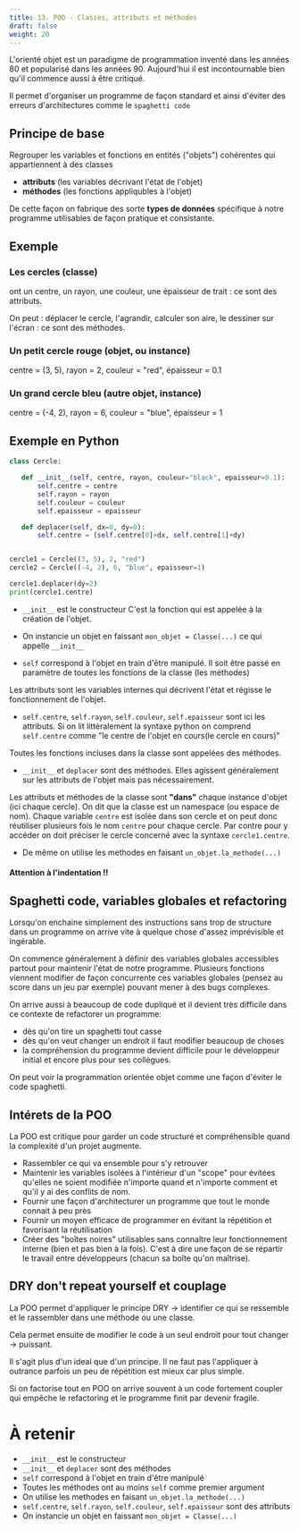 ```yaml
---
title: 13. POO - Classes, attributs et méthodes
draft: false
weight: 20
---
```



L'orienté objet est un paradigme de programmation inventé dans les années 80 et popularisé dans les années 90. Aujourd'hui il est incontournable bien qu'il commence aussi à être critiqué.

Il permet d'organiser un programme de façon standard et ainsi d'éviter des erreurs d'architectures comme le `spaghetti code`

## Principe de base

Regrouper les variables et fonctions en entités ("objets") cohérentes qui appartiennent à des classes

   - **attributs** (les variables décrivant l'état de l'objet)
   - **méthodes** (les fonctions appliqubles à l'objet)

De cette façon on fabrique des sorte **types de données** spécifique à notre programme utilisables de façon pratique et consistante.

## Exemple

### **Les cercles** (classe)

ont un centre, un rayon, une couleur, une épaisseur de trait : ce sont des attributs.

On peut : déplacer le cercle, l'agrandir, calculer son aire, le dessiner sur l'écran  : ce sont des méthodes.

### **Un petit cercle rouge** (objet, ou instance)

centre = (3, 5), rayon = 2, couleur = "red", épaisseur = 0.1

### **Un grand cercle bleu** (autre objet, instance)

centre = (-4, 2), rayon = 6, couleur = "blue", épaisseur = 1


## Exemple en Python

```python
class Cercle:

   def __init__(self, centre, rayon, couleur="black", epaisseur=0.1):
       self.centre = centre
       self.rayon = rayon
       self.couleur = couleur
       self.epaisseur = epaisseur

   def deplacer(self, dx=0, dy=0):
       self.centre = (self.centre[0]+dx, self.centre[1]+dy)


cercle1 = Cercle((3, 5), 2, "red")
cercle2 = Cercle((-4, 2), 6, "blue", epaisseur=1)

cercle1.deplacer(dy=2)
print(cercle1.centre)
```

- `__init__` est le constructeur C'est la fonction qui est appelée à la création de l'objet.

- On instancie un objet en faissant `mon_objet = Classe(...)` ce qui appelle `__init__`


- `self` correspond à l'objet en train d'être manipulé. Il soit être passé en paramètre de toutes les fonctions de la classe (les méthodes)

Les attributs sont les variables internes qui décrivent l'état et régisse le fonctionnement de l'objet.

- `self.centre`, `self.rayon`, `self.couleur`, `self.epaisseur` sont ici les attributs. Si on lit littéralement la syntaxe python on comprend `self.centre` comme "le centre de l'objet en cours(le cercle en cours)"

Toutes les fonctions incluses dans la classe sont appelées des méthodes.

- `__init__` et `deplacer` sont des méthodes. Elles agissent généralement sur les attributs de l'objet mais pas nécessairement.

Les attributs et méthodes de la classe sont **"dans"** chaque instance d'objet (ici chaque cercle). On dit que la classe est un namespace (ou espace de nom). Chaque variable `centre` est isolée dans son cercle et on peut donc réutiliser plusieurs fois le nom `centre` pour chaque cercle. Par contre pour y accéder on doit préciser le cercle concerné avec la syntaxe `cercle1.centre`.

- De même on utilise les methodes en faisant `un_objet.la_methode(...)`

#### Attention à l'indentation !!


## Spaghetti code, variables globales et refactoring

Lorsqu'on enchaine simplement des instructions sans trop de structure dans un programme on arrive vite à quelque chose d'assez imprévisible et ingérable.

On commence généralement à définir des variables globales accessibles partout pour maintenir l'état de notre programme. Plusieurs fonctions viennent modifier de façon concurrente ces variables globales (pensez au score dans un jeu par exemple) pouvant mener à des bugs complexes.

On arrive aussi à beaucoup de code dupliqué et il devient très difficile dans ce contexte de refactorer un programme:

- dès qu'on tire un spaghetti tout casse
- dès qu'on veut changer un endroit il faut modifier beaucoup de choses
- la compréhension du programme devient difficile pour le développeur initial et encore plus pour ses collègues.

On peut voir la programmation orientée objet comme une façon d'éviter le code spaghetti.

## Intérets de la POO

La POO est critique pour garder un code structuré et compréhensible quand la complexité d'un projet augmente.

- Rassembler ce qui va ensemble pour s'y retrouver
- Maintenir les variables isolées à l'intérieur d'un "scope" pour évitées qu'elles ne soient modifiée n'importe quand et n'importe comment et qu'il y ai des conflits de nom.
- Fournir une façon d'architecturer un programme que tout le monde connait à peu près
- Fournir un moyen efficace de programmer en évitant la répétition et favorisant la réutilisation
- Créer des "boîtes noires" utilisables sans connaître leur fonctionnement interne (bien et pas bien à la fois). C'est à dire une façon de se répartir le travail entre développeurs (chacun sa boîte qu'on maîtrise).


## DRY don't repeat yourself et couplage

La POO permet d'appliquer le principe DRY -> identifier ce qui se ressemble et le rassembler dans une méthode ou une classe.

Cela permet ensuite de modifier le code à un seul endroit pour tout changer -> puissant.

Il s'agit plus d'un ideal que d'un principe. Il ne faut pas l'appliquer à outrance parfois un peu de répétition est mieux car plus simple.

Si on factorise tout en POO on arrive souvent à un code fortement coupler qui empêche le refactoring et le programme finit par devenir fragile.

# À retenir

- `__init__` est le constructeur
- `__init__` et `deplacer` sont des méthodes
- `self` correspond à l'objet en train d'être manipulé
- Toutes les méthodes ont au moins `self` comme premier argument
- On utilise les methodes en faisant `un_objet.la_methode(...)`
- `self.centre`, `self.rayon`, `self.couleur`, `self.epaisseur` sont des attributs
- On instancie un objet en faissant `mon_objet = Classe(...)`
